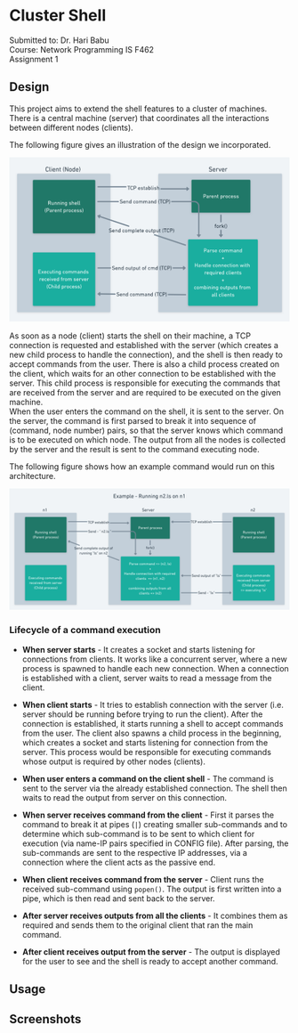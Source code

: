 # Cluster Shell

Submitted to: Dr. Hari Babu\
Course: Network Programming IS F462\
Assignment 1

## Design
This project aims to extend the shell features to a cluster of machines. There is a central machine (server) that coordinates all the interactions between different nodes (clients).

The following figure gives an illustration of the design we incorporated.

<p align = "center">
<img src = "./cs1.png" alt = "client-server" width = "700" />
</p>

As soon as a node (client) starts the shell on their machine, a TCP connection is requested and established with the server (which creates a new child process to handle the connection), and the shell is then ready to accept commands from the user. There is also a child process created on the client, which waits for an other connection to be established with the server. This child process is responsible for executing the commands that are received from the server and are required to be executed on the given machine.\
When the user enters the command on the shell, it is sent to the server. On the server, the command is first parsed to break it into sequence of (command, node number) pairs, so that the server knows which command is to be executed on which node. The output from all the nodes is collected by the server and the result is sent to the command executing node.

The following figure shows how an example command would run on this architecture.

<p align = "center">
<img src = "./cs2.png" alt = "client-server-example" width = "900" />
</p>

### Lifecycle of a command execution

- **When server starts** -
It creates a socket and starts listening for connections from clients. It works like a concurrent server, where a new process is spawned to handle each new connection. When a connection is established with a client, server waits to read a message from the client.

- **When client starts** -
It tries to establish connection with the server (i.e. server should be running before trying to run the client). After the connection is established, it starts running a shell to accept commands from the user. The client also spawns a child process in the beginning, which creates a socket and starts listening for connection from the server. This process would be responsible for executing commands whose output is required by other nodes (clients).

- **When user enters a command on the client shell** -
The command is sent to the server via the already established connection. The shell then waits to read the output from server on this connection.

- **When server receives command from the client** -
First it parses the command to break it at pipes (`|`) creating smaller sub-commands and to determine which sub-command is to be sent to which client for execution (via name-IP pairs specified in CONFIG file). After parsing, the sub-commands are sent to the respective IP addresses, via a connection where the client acts as the passive end.

- **When client receives command from the server** -
Client runs the received sub-command using `popen()`. The output is first written into a pipe, which is then read and sent back to the server.

- **After server receives outputs from all the clients** -
It combines them as required and sends them to the original client that ran the main command.

- **After client receives output from the server** -
The output is displayed for the user to see and the shell is ready to accept another command.



## Usage


## Screenshots
